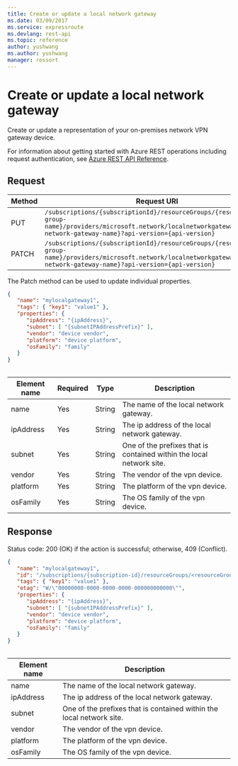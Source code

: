 ```yaml
---
title: Create or update a local network gateway
ms.date: 03/09/2017
ms.service: expressroute
ms.devlang: rest-api
ms.topic: reference
author: yushwang
ms.author: yushwang
manager: rossort
---
```

# Create or update a local network gateway&#160;
Create or update a representation of your on-premises network VPN gateway device.  

For information about getting started with Azure REST operations including request authentication, see [Azure REST API Reference](../../../index.md).

## Request  

|Method|Request URI|  
|------------|-----------------|  
|PUT|`/subscriptions/{subscriptionId}/resourceGroups/{resource-group-name}/providers/microsoft.network/localnetworkgateways/{local-network-gateway-name}?api-version={api-version}`|  
|PATCH|`/subscriptions/{subscriptionId}/resourceGroups/{resource-group-name}/providers/microsoft.network/localnetworkgateways/{local-network-gateway-name}?api-version={api-version}`|  
  
 The Patch method can be used to update individual properties.  
  
```json  
{  
   "name": "mylocalgateway1",  
   "tags": { "key1": "value1" },  
   "properties": {  
      "ipAddress": "{ipAddress}",  
      "subnet": [ "{subnetIPAddressPrefix}" ],  
      "vendor": "device vendor",  
      "platform": "device platform",  
      "osFamily": "family"  
   }  
}  
  
```  
  
|Element name|Required|Type|Description|  
|------------------|--------------|----------|-----------------|  
|name|Yes|String|The name of the local network gateway.|  
|ipAddress|Yes|String|The ip address of the local network gateway.|  
|subnet|Yes|String|One of the prefixes that is contained within the local network site.|  
|vendor|Yes|String|The vendor of the vpn device.|  
|platform|Yes|String|The platform of the vpn device.|  
|osFamily|Yes|String|The OS family of the vpn device.|  
  
## Response  
  
 Status code: 200 (OK) if the action is successful; otherwise, 409 (Conflict).  
  
```json  
{  
   "name": "mylocalgateway1",  
   "id": "/subscriptions/{subscription-id}/resourceGroups/<resourceGroupName>/providers/microsoft.network/localNetworkGateways/mylocalgateway1",  
   "tags": { "key1": "value1" },  
   "etag": "W/\"00000000-0000-0000-0000-000000000000\"",  
   "properties": {  
      "ipAddress": "{ipAddress}",  
      "subnet": [ "{subnetIPAddressPrefix}" ],  
      "vendor": "device vendor",  
      "platform": "device platform",  
      "osFamily": "family"  
   }  
}  
  
```  
  
|Element name|Description|  
|------------------|-----------------|  
|name|The name of the local network gateway.|  
|ipAddress|The ip address of the local network gateway.|  
|subnet|One of the prefixes that is contained within the local network site.|  
|vendor|The vendor of the vpn device.|  
|platform|The platform of the vpn device.|  
|osFamily|The OS family of the vpn device.|
